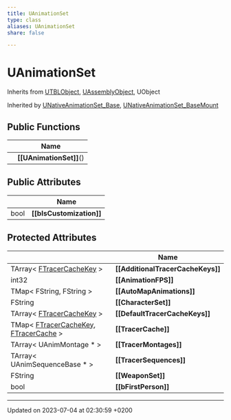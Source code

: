 ```yaml
---
title: UAnimationSet
type: class
aliases: UAnimationSet
share: false

---
```


# UAnimationSet





Inherits from [UTBLObject](/docs/SDK/Source/Classes/classUTBLObject.md), [UAssemblyObject](/docs/SDK/Source/Classes/classUAssemblyObject.md), UObject

Inherited by [UNativeAnimationSet_Base](/docs/SDK/Source/Classes/classUNativeAnimationSet__Base.md), [UNativeAnimationSet_BaseMount](/docs/SDK/Source/Classes/classUNativeAnimationSet__BaseMount.md)

## Public Functions

|                | Name           |
| -------------- | -------------- |
| | **[[UAnimationSet]]**() |

## Public Attributes

|                | Name           |
| -------------- | -------------- |
| bool | **[[bIsCustomization]]**  |

## Protected Attributes

|                | Name           |
| -------------- | -------------- |
| TArray< [FTracerCacheKey](/docs/SDK/Source/Classes/structFTracerCacheKey.md) > | **[[AdditionalTracerCacheKeys]]**  |
| int32 | **[[AnimationFPS]]**  |
| TMap< FString, FString > | **[[AutoMapAnimations]]**  |
| FString | **[[CharacterSet]]**  |
| TArray< [FTracerCacheKey](/docs/SDK/Source/Classes/structFTracerCacheKey.md) > | **[[DefaultTracerCacheKeys]]**  |
| TMap< [FTracerCacheKey](/docs/SDK/Source/Classes/structFTracerCacheKey.md), [FTracerCache](/docs/SDK/Source/Classes/structFTracerCache.md) > | **[[TracerCache]]**  |
| TArray< UAnimMontage * > | **[[TracerMontages]]**  |
| TArray< UAnimSequenceBase * > | **[[TracerSequences]]**  |
| FString | **[[WeaponSet]]**  |
| bool | **[[bFirstPerson]]**  |

-------------------------------

Updated on 2023-07-04 at 02:30:59 +0200